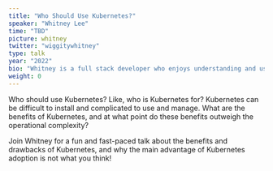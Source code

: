 ```yaml
---
title: "Who Should Use Kubernetes?"
speaker: "Whitney Lee"
time: "TBD"
picture: whitney
twitter: "wiggitywhitney"
type: talk
year: "2022"
bio: "Whitney is a full stack developer who enjoys understanding and using tools in the cloud native landscape. Creative and driven, Whitney recently pivoted from an art-related career to one in tech. She is active in the open source community, especially around CNCF projects focused on developer productivity. You can catch her lightboard streaming show ϟ Enlightning on Tanzu.TV. And not only does she rock at tech - she literally has toured playing in the band Mutual Benefit on keyboards and vocals."
weight: 0
---
```


Who should use Kubernetes? Like, who is Kubernetes for? Kubernetes can be difficult to install and complicated to use and manage. What are the benefits of Kubernetes, and at what point do these benefits outweigh the operational complexity? 

Join Whitney for a fun and fast-paced talk about the benefits and drawbacks of Kubernetes, and why the main advantage of Kubernetes adoption is not what you think!